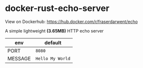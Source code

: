 # docker-rust-echo-server

View on Dockerhub: https://hub.docker.com/r/fraserdarwent/echo

A simple lightweight **(3.65MB)** HTTP echo server

| env     | default          |
| ------- | ---------------- |
| PORT    | `8080`           |
| MESSAGE | `Hello My World` |

